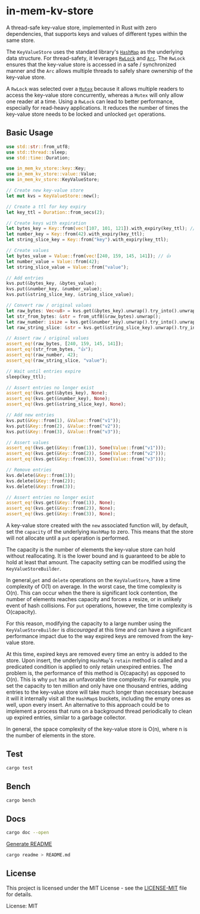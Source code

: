 # in-mem-kv-store

A thread-safe key-value store, implemented in Rust with zero dependencies,
that supports keys and values of different types within the same store.

The `KeyValueStore` uses the standard library's [`HashMap`](https://doc.rust-lang.org/std/collections/struct.HashMap.html)
as the underlying data structure. For thread-safety, it leverages [`RwLock`](https://doc.rust-lang.org/std/sync/struct.RwLock.html)
and [`Arc`](https://doc.rust-lang.org/std/sync/struct.Arc.html). The `RwLock` ensures
that the key-value store is accessed in a safe / synchronized manner and
the `Arc` allows multiple threads to safely share ownership of the key-value
store.

A `RwLock` was selected over a [`Mutex`](https://doc.rust-lang.org/std/sync/struct.Mutex.html)
because it allows multiple readers to access the key-value store
concurrently, whereas a `Mutex` will only allow one reader at a time.
Using a `RwLock` can lead to better performance, especially for read-heavy
applications. It reduces the number of times the key-value store needs to be
locked and unlocked `get` operations.

## Basic Usage

```rust
use std::str::from_utf8;
use std::thread::sleep;
use std::time::Duration;

use in_mem_kv_store::key::Key;
use in_mem_kv_store::value::Value;
use in_mem_kv_store::KeyValueStore;

// Create new key-value store
let mut kvs = KeyValueStore::new();

// Create a ttl for key expiry
let key_ttl = Duration::from_secs(2);

// Create keys with expiration
let bytes_key = Key::from(vec![107, 101, 121]).with_expiry(key_ttl); // b"key"
let number_key = Key::from(42).with_expiry(key_ttl);
let string_slice_key = Key::from("key").with_expiry(key_ttl);

// Create values
let bytes_value = Value::from(vec![240, 159, 145, 141]); // 👍
let number_value = Value::from(42);
let string_slice_value = Value::from("value");

// Add entries
kvs.put(&bytes_key, &bytes_value);
kvs.put(&number_key, &number_value);
kvs.put(&string_slice_key, &string_slice_value);

// Convert raw / original values
let raw_bytes: Vec<u8> = kvs.get(&bytes_key).unwrap().try_into().unwrap();
let str_from_bytes: &str = from_utf8(&raw_bytes).unwrap();
let raw_number: isize = kvs.get(&number_key).unwrap().try_into().unwrap();
let raw_string_slice: &str = kvs.get(&string_slice_key).unwrap().try_into().unwrap();

// Assert raw / original values
assert_eq!(raw_bytes, [240, 159, 145, 141]);
assert_eq!(str_from_bytes, "👍");
assert_eq!(raw_number, 42);
assert_eq!(raw_string_slice, "value");

// Wait until entries expire
sleep(key_ttl);

// Assert entries no longer exist
assert_eq!(kvs.get(&bytes_key), None);
assert_eq!(kvs.get(&number_key), None);
assert_eq!(kvs.get(&string_slice_key), None);

// Add new entries
kvs.put(&Key::from(1), &Value::from("v1"));
kvs.put(&Key::from(2), &Value::from("v2"));
kvs.put(&Key::from(3), &Value::from("v3"));

// Assert values
assert_eq!(kvs.get(&Key::from(1)), Some(Value::from("v1")));
assert_eq!(kvs.get(&Key::from(2)), Some(Value::from("v2")));
assert_eq!(kvs.get(&Key::from(3)), Some(Value::from("v3")));

// Remove entries
kvs.delete(&Key::from(1));
kvs.delete(&Key::from(2));
kvs.delete(&Key::from(3));

// Assert entries no longer exist
assert_eq!(kvs.get(&Key::from(1)), None);
assert_eq!(kvs.get(&Key::from(2)), None);
assert_eq!(kvs.get(&Key::from(3)), None);
```

A key-value store created with the `new` associated function will, by
default, set the `capacity` of the underlying `HashMap` to zero. This
means that the store will not allocate until a `put` operation is performed.

The capacity is the number of elements the key-value store can hold
without reallocating. It is the lower bound and is guaranteed to be able to
hold at least that amount. The capacity setting can be modified using the
`KeyValueStoreBuilder`.

In general,`get` and `delete` operations on the `KeyValueStore`, have a time
complexity of O(1) on average. In the worst case, the time complexity is
O(n). This can occur when the there is significant lock contention, the
number of elements reaches capacity and forces a resize, or in unlikely
event of hash collisions. For `put` operations, however, the time complexity
is O(capacity).

For this reason, modifying the capacity to a large number using the
`KeyValueStoreBuilder` is _discouraged_ at this time and can have a
significant performance impact due to the way expired keys are removed from
the key-value store.

At this time, expired keys are removed every time an entry is added to the
store. Upon insert, the underlying `HashMap`'s `retain` method is called and
a predicated condition is applied to only retain unexpired entries. The
problem is, the performance of this method is O(capacity) as opposed to
O(n). This is why `put` has an unfavorable time complexity. For example,
you set the capacity to ten million and only have one thousand entries,
adding entries to the key-value store will take much longer than necessary
because it will it internally visit all the `HashMap`s buckets, including
the empty ones as well, upon every insert. An alternative to this approach
could be to implement a process that runs on a background thread
periodically to clean up expired entries, similar to a garbage collector.

In general, the space complexity of the key-value store is O(n), where n is
the number of elements in the store.

## Test

```zsh
cargo test
```

## Bench

```zsh
cargo bench
```

## Docs

```zsh
cargo doc --open
```

[Generate README](https://github.com/livioribeiro/cargo-readme)

```zsh
cargo readme > README.md
```

## License

This project is licensed under the MIT License - see the
[LICENSE-MIT](LICENSE-MIT) file for details.

License: MIT
